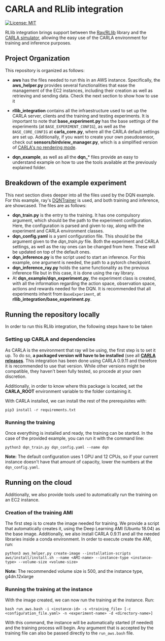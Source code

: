 # CARLA and RLlib integration

[![License: MIT](https://img.shields.io/badge/License-MIT-yellow.svg)](https://opensource.org/licenses/MIT)

RLlib integration brings support between the [Ray/RLlib](https://github.com/ray-project/ray) library and the [CARLA simulator](https://github.com/carla-simulator/carla), allowing the easy use of the CARLA environment for training and inference purposes.

## Project Organization

This repository is organized as follows:

* **aws** has the files needed to run this in an AWS instance. Specifically, the **aws_helper.py** provides several functionalities that ease the management of the EC2 instances, including their creation as well as retrieving and sending data. Check the next section to show how to use it

* **rllib_integration** contains all the infraestructure used to set up the CARLA server, clients and the training and testing experiments. It is important to note that **base_experiment.py** has the base settings of the experiments (at `BASE_EXPERIMENT_CONFIG`), as well as the `BASE_CORE_CONFIG` at **carla_core.py**, where all the CARLA default settings are set up. Additionally, if you want to create your own pseudosensor, check out **sensors/birdview_manager.py**, which is a simplified version of [CARLA's no rendering mode](https://github.com/carla-simulator/carla/blob/master/PythonAPI/examples/no_rendering_mode.py).

* **dqn_example**, as well as all the **dqn_*** files provide an easy to understand example on how to use the tools available at the previously explained folder.

## Breakdown of the example experiment

This next section dives deeper into all the files used by the DQN example. For this example, ray's [DQNTrainer](https://github.com/ray-project/ray/blob/master/rllib/agents/dqn/dqn.py#L285) is used, and both training and inference, are showcased. The files are as follows:

* **dqn_train.py** is the entry to the training. It has one compulsory argument, which should be the path to the experiment configuration. Here, the configuration is parsed and given to ray, along with the experiment and CARLA environment classes.
* **dqn_config.yaml** is a yaml configuration file. This should be the argument given to the _dqn_train.py_ file. Both the experiment and CARLA settings, as well as the ray ones can be changed from here. These will be updated on top of the default ones.
* **dqn_inference.py** is the script used to start an inference. For this example, one argument is needed, the path to a pytorch checkpoint. 
* **dqn_inference_ray.py** holds the same functionality as the previous inference file but in this case, it is done using the 
ray library.
* At **dqn_example/dqn_experiment.py**, the experiment class is created, with all the information regarding the action space, observation space, actions and rewards needed for the DQN. It is recommended that all experiments inherit from `BaseExperiment`, at **rllib_integration/base_experiment.py**.

## Running the repository locally

In order to run this RLlib integration, the following steps have to be taken

### Setting up CARLA and dependencies

As CARLA is the environment that ray wll be using, the first step is to set it up. To do so, **a packaged version will have to be installed** (see all [**CARLA releases**](https://github.com/carla-simulator/carla/releases). This integration has been done using CARLA 0.9.11 and therefore it is recommended to use that version. While other versions might be compatible, they haven't been fully tested, so procede at your own discretion.

Additionally, in order to know where this package is located, set the **CARLA_ROOT** environment variable to the folder containing it.

With CARLA installed, we can install the rest of the prerequisites with:

`pip3 install -r requirements.txt`

### Running the training 

Once everything is installed and ready, the training can be started. In the case of the provided example, you can run it with the command line:

`python3 dqn_train.py dqn_config.yaml --name dqn`

**Note:** The default configuration uses 1 GPU and 12 CPUs, so if your current instance doesn't have that amount of capacity, lower the numbers at the `dqn_config.yaml`.

## Running on the cloud

Additionally, we also provide tools used to automatically run the training on an EC2 instance.

### Creation of the training AMI

The first step is to create the image needed for training. We provide a script that automatically creates it, using the Deep Learning AMI (Ubuntu 18.04) as the base image. Additionally, we also install CARLA 0.9.11 and all the needed libraries inside a conda environment. In order to execute create the AMI, run:

`python3 aws_helper.py create-image --installation-scripts aws/install/install.sh --name <AMI-name> --instance-type <instance-type> --volume-size <volume-size> `

**Note:** The recommended volume size is 500, and the instance type, g4dn.12xlarge

### Running the training at the instance

With the image created, we can now run the training at the instance. Run:

`bash run_aws.bash -i <instance-id> -s <training_file> [-c <configuration_file.yaml> -n <experiment-name> -d <directory-name>]`

With this command, the instance will be automatically started (if needed) and the training process will begin. Any argument that is accepted by the training file can also be passed directly to the `run_aws.bash` file.
